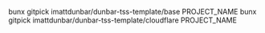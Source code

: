 bunx gitpick imattdunbar/dunbar-tss-template/base PROJECT_NAME
bunx gitpick imattdunbar/dunbar-tss-template/cloudflare PROJECT_NAME
